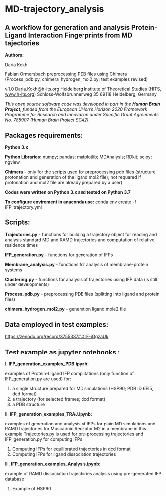 # MD-trajectory_analysis
## A workflow for generation and analysis Protein-Ligand Interaction Fingerprints from MD tajectories


__Authors:__

Daria Kokh

Fabian Ormersbach preprocessing PDB files using Chimera (Process_pdb.py, chimera_hydrogen_mol2.py; test examples revised) 

v.1.0
Daria.Kokh@h-its.org
Heidelberg Institute of Theoretical Studies (HITS, www.h-its.org)
Schloss-Wolfsbrunnenweg 35
69118 Heidelberg, Germany
    

*This open source software code was developed in part in the __Human Brain Project__, funded from the European Union’s Horizon 2020 Framework Programme for Research and Innovation under Specific Grant Agreements  No. 785907 (Human Brain Project  SGA2).*

## __Packages requirements:__
__Python 3.x__

__Python Libraries:__ numpy;    pandas;  matplotlib;  MDAnalysis;  RDkit;   scipy; ngview

__Chimera__ - only for the scripts used for preprocessing pdb files (structure protonation and generation of the ligand mol2 file); not requared if protonation and mol2 file are already prepared by a user)
    
__Codes were written on Python 3.x and tested on Python 3.7__

__To configure envirement in anaconda use:__
conda env create -f IFP_trajectory.yml



## Scripts:


__Trajectories.py__  - functions for building a trajectory object for reading and analysis standard MD and RAMD trajectories and computation of relative residence times

__IFP_generation.py__  -  functions for generation of IFPs

__Membrane_analysis.py__ - functions for analysis of membrane-protein systems 

__Clustering.py__   - functions for analysis of trajectories using IFP data   (is still under developments)

__Process_pdb.py__   - preprocessing PDB files (splitting into ligand and protein files)

__chimera_hydrogen_mol2.py__  - generation ligand mole2 file


## Data employed in test examples: 
https://zenodo.org/record/3755337#.XrF-iGgzaUk
       
## Test example as jupyter notebooks :

I. __IFP_generation_examples_PDB.ipynb:__

examples of Protein-Ligand IFP computations (only function of IFP_generation.py are used) for:
   1. a single structure prepared for MD simulations (HSP90; PDB ID 6EI5, dcd format)
   2. a trajectory (for selected frames; dcd format)
   3. a PDB structure

II. __IFP_generation_examples_TRAJ.ipynb:__ 

examples of generation and analysis of  IFPs for plain MD simulations and RAMD trajectories for Muscarinic Receptor M2 in a membrane
in this example Trajectories.py is used for pre-processing trajectories and  IFP_generation.py for computing IFPs
   1. Computing IFPs for equilibrated trajectories in dcd format
   3. Computing IFPs for ligand dissociation trajectories


III. __IFP_generation_examples_Analysis.ipynb:__ 

example of RAMD dissociation trajectories analysis using pre-generated IFP database 

   1. Example of HSP90
